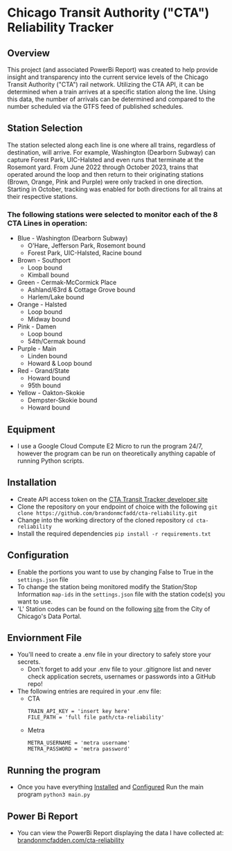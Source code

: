 # Chicago Transit Authority ("CTA") Reliability Tracker

## Overview
This project (and associated PowerBi Report) was created to help provide insight and transparency into the current service levels of the Chicago Transit Authority ("CTA") rail network. Utilizing the CTA API, it can be determined when a train arrives at a specific station along the line. Using this data, the number of arrivals can be determined and compared to the number scheduled via the GTFS feed of published schedules.

## Station Selection 
The station selected along each line is one where all trains, regardless of destination, will arrive. For example, Washington (Dearborn Subway) can capture Forest Park, UIC-Halsted and even runs that terminate at the Rosemont yard. From June 2022 through October 2023, trains that operated around the loop and then return to their originating stations (Brown, Orange, Pink and Purple) were only tracked in one direction. Starting in October, tracking was enabled for both directions for all trains at their respective stations.

### The following stations were selected to monitor each of the 8 CTA Lines in operation:
* Blue - Washington (Dearborn Subway)
    * O'Hare, Jefferson Park, Rosemont bound
    * Forest Park, UIC-Halsted, Racine bound
* Brown - Southport
    * Loop bound
    * Kimball bound
* Green - Cermak-McCormick Place
    * Ashland/63rd & Cottage Grove bound
    * Harlem/Lake bound
* Orange - Halsted
    * Loop bound
    * Midway bound
* Pink - Damen
    * Loop bound
    * 54th/Cermak bound
* Purple - Main
    * Linden bound
    * Howard & Loop bound
* Red - Grand/State
    * Howard bound
    * 95th bound
* Yellow - Oakton-Skokie
    * Dempster-Skokie bound
    * Howard bound

## Equipment
* I use a Google Cloud Compute E2 Micro to run the program 24/7, however the program can be run on theoretically anything capable of running Python scripts.

## Installation
* Create API access token on the [CTA Transit Tracker developer site](https://www.transitchicago.com/developers/traintracker/) 
* Clone the repository on your endpoint of choice with the following `git clone https://github.com/brandonmcfadd/cta-reliability.git`
* Change into the working directory of the cloned repository `cd cta-reliability`
* Install the required dependencies `pip install -r requirements.txt`

## Configuration
* Enable the portions you want to use by changing False to True in the `settings.json` file
* To change the station being monitored modify the Station/Stop Information `map-ids` in the `settings.json` file with the station code(s) you want to use. 
* 'L' Station codes can be found on the following [site](https://data.cityofchicago.org/Transportation/CTA-System-Information-List-of-L-Stops/8pix-ypme) from the City of Chicago's Data Portal.

## Enviornment File
* You'll need to create a .env file in your directory to safely store your secrets.
    * Don't forget to add your .env file to your .gitignore list and never check application secrets, usernames or passwords into a GitHub repo! 
* The following entries are required in your .env file:
    * CTA
        ```
        TRAIN_API_KEY = 'insert key here'
        FILE_PATH = 'full file path/cta-reliability'
        ```
    * Metra
        ```
        METRA_USERNAME = 'metra username'
        METRA_PASSWORD = 'metra password'
        ```

## Running the program
* Once you have everything [Installed](#Installation) and [Configured](#Configuration) Run the main program `python3 main.py`

## Power Bi Report
* You can view the PowerBi Report displaying the data I have collected at:<br>[brandonmcfadden.com/cta-reliability](https://brandonmcfadden.com/cta-reliability)